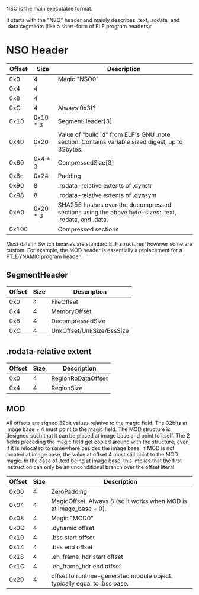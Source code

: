 NSO is the main executable format.

It starts with the "NSO" header and mainly describes .text, .rodata, and
.data segments (like a short-form of ELF program
headers):

# NSO Header

| Offset | Size      | Description                                                                                         |
| ------ | --------- | --------------------------------------------------------------------------------------------------- |
| 0x0    | 4         | Magic "NSO0"                                                                                        |
| 0x4    | 4         |                                                                                                     |
| 0x8    | 4         |                                                                                                     |
| 0xC    | 4         | Always 0x3f?                                                                                        |
| 0x10   | 0x10 \* 3 | SegmentHeader\[3\]                                                                                  |
| 0x40   | 0x20      | Value of "build id" from ELF's GNU .note section. Contains variable sized digest, up to 32bytes.    |
| 0x60   | 0x4 \* 3  | CompressedSize\[3\]                                                                                 |
| 0x6c   | 0x24      | Padding                                                                                             |
| 0x90   | 8         | .rodata-relative extents of .dynstr                                                                 |
| 0x98   | 8         | .rodata-relative extents of .dynsym                                                                 |
| 0xA0   | 0x20 \* 3 | SHA256 hashes over the decompressed sections using the above byte-sizes: .text, .rodata, and .data. |
| 0x100  |           | Compressed sections                                                                                 |

Most data in Switch binaries are standard ELF structures, however some
are custom. For example, the MOD header is essentially a replacement for
a PT\_DYNAMIC program header.

## SegmentHeader

| Offset | Size | Description               |
| ------ | ---- | ------------------------- |
| 0x0    | 4    | FileOffset                |
| 0x4    | 4    | MemoryOffset              |
| 0x8    | 4    | DecompressedSize          |
| 0xC    | 4    | UnkOffset/UnkSize/BssSize |

## .rodata-relative extent

| Offset | Size | Description        |
| ------ | ---- | ------------------ |
| 0x0    | 4    | RegionRoDataOffset |
| 0x4    | 4    | RegionSize         |

## MOD

All offsets are signed 32bit values relative to the magic field. The
32bits at image base + 4 must point to the magic field. The MOD
structure is designed such that it can be placed at image base and point
to itself. The 2 fields preceding the magic field get copied around with
the structure, even if it is relocated to somewhere besides the image
base. If MOD is not located at image base, the value at offset 4 must
still point to the MOD magic. In the case of .text being at image base,
this implies that the first instruction can only be an unconditional
branch over the offset
literal.

| Offset | Size | Description                                                              |
| ------ | ---- | ------------------------------------------------------------------------ |
| 0x00   | 4    | ZeroPadding                                                              |
| 0x04   | 4    | MagicOffset. Always 8 (so it works when MOD is at image\_base + 0).      |
| 0x08   | 4    | Magic "MOD0"                                                             |
| 0x0C   | 4    | .dynamic offset                                                          |
| 0x10   | 4    | .bss start offset                                                        |
| 0x14   | 4    | .bss end offset                                                          |
| 0x18   | 4    | .eh\_frame\_hdr start offset                                             |
| 0x1C   | 4    | .eh\_frame\_hdr end offset                                               |
| 0x20   | 4    | offset to runtime-generated module object. typically equal to .bss base. |

